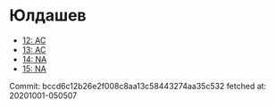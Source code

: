 # Юлдашев
- [12: AC](12.md)
- [13: AC](13.md)
- [14: NA](14.md)
- [15: NA](15.md)

Commit: bccd6c12b26e2f008c8aa13c58443274aa35c532
 fetched at: 20201001-050507
